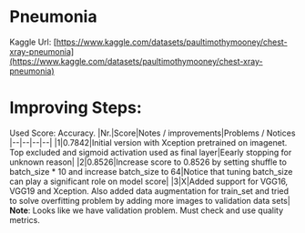 # Pneumonia
Kaggle Url: [https://www.kaggle.com/datasets/paultimothymooney/chest-xray-pneumonia](https://www.kaggle.com/datasets/paultimothymooney/chest-xray-pneumonia)
# Improving Steps:
Used Score: Accuracy.
|Nr.|Score|Notes / improvements|Problems / Notices
|--|--|--|--|
|1|0.7842|Initial version with Xception pretrained on imagenet. Top excluded and sigmoid activation used as final layer|Eearly stopping for unknown reason|
|2|0.8526|Increase score to 0.8526 by setting shuffle to batch_size * 10 and increase batch_size to 64|Notice that tuning batch_size can play a significant role on model score|
|3|X|Added support for VGG16, VGG19 and Xception. Also added data augmentation for train_set and tried to solve overfitting problem by adding more images to validation data sets| **Note**: Looks like we have validation problem. Must check and use quality metrics.
